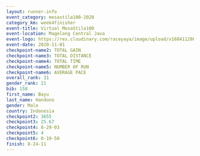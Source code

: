 ```yaml
--- 
layout: runner-info 
event_category: mesastila100-2020 
category_km: week4finisher 
event-title: Virtual MesaStila100  
event-location: Magelang Central Java 
event-logo: https://res.cloudinary.com/raceyaya/image/upload/v1604112863/3B3F7463-9336-4572-9F07-069DCA7D2527_ndaoxk.jpg 
event-date: 2020-11-01 
checkpoint-name2: TOTAL GAIN 
checkpoint-name3: TOTAL DISTANCE 
checkpoint-name4: TOTAL TIME 
checkpoint-name5: NUMBER OF RUN 
checkpoint-name6: AVERAGE PACE 
overall_rank: 31
gender_rank: 21
bib: 158
first_name: Bayu
last_name: Handono
gender: Male
country: Indonesia
checkpoint2: 3655
checkpoint3: 25.67
checkpoint4: 8-29-03
checkpoint5: 4
checkpoint6: 0-19-50
finish: 8-24-11
--- 
```

